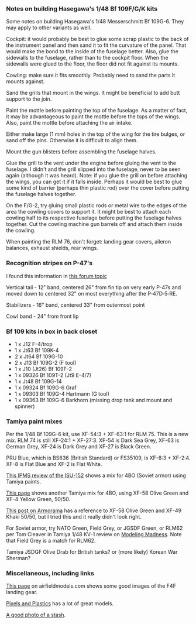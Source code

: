 ### Notes on building Hasegawa's 1/48 Bf 109F/G/K kits

Some notes on building Hasegawa's 1/48 Messerschmitt Bf 109G-6.  They may apply to
other variants as well.

Cockpit: it would probably be best to glue some scrap plastic to the back of the
instrument panel and then sand it to fit the curvature of the panel.  That would
make the bond to the inside of the fuselage better.  Also, glue the sidewalls to the
fuselage, rather than to the cockpit floor.  When the sidewalls were glued to the
floor, the floor did not fit against its mounts.

Cowling: make sure it fits smoothly.  Probably need to sand the parts it mounts against.

Sand the grills that mount in the wings.  It might be beneficial to add butt support to
the join.

Paint the mottle before painting the top of the fuselage.  As a matter of
fact, it may be advantageous to paint the mottle before the tops of the
wings.  Also, paint the mottle before attaching the air intake.

Either make large (1 mm) holes in the top of the wing for the tire bulges, or
sand off the pins.  Otherwise it is difficult to align them.

Mount the gun blisters before assembling the fuselage halves.

Glue the grill to the vent under the engine before gluing the vent to the
fuselage.  I didn't and the grill slipped into the fuselage, never to be seen again
(although it was heard).  Note: if you glue the grill on before attaching the wings,
you can get it if it falls inside.  Perhaps it would be best to glue some kind of
barrier (perhaps thin plastic rod) over the cover before putting the fuselage halves
together.

On the F/G-2, try gluing small plastic rods or metal wire to the edges of
the area the cowling covers to support it.  It might be best to attach
each cowling half to its respective fuselage before putting the fuselage halves
together.  Cut the cowling machine gun barrels off and attach them inside the
cowling.

When painting the RLM 76, don't forget: landing gear covers, aileron balances,
exhaust shields, rear wings.

### Recognition stripes on P-47's

I found this information in
[this forum topic](http://cs.finescale.com/fsm/modeling_subjects/f/2/t/144913.aspx)

Vertical tail - 12" band, centered 26" from fin tip on very early P-47s and moved down to
centered 32" on most everything after the P&#8209;47D&#8209;5&#8209;RE.

Stabilizers - 16" band, centered 33" from outermost point

Cowl band - 24" from front lip

### Bf 109 kits in box in back closet

- 1 x J12 F-4/trop
- 1 x Jt63 Bf 109K-4
- 2 x Jt64 Bf 109G-10
- 2 x J13 Bf 109G-2 (F tool)
- 1 x J10 (Jt26) Bf 109F-2
- 1 x 09326 Bf 109T-2 (Jt9 E-4/7)
- 1 x Jt48 Bf 109G-14
- 1 x 09324 Bf 109G-6 Graf
- 1 x 09303 Bf 109G-4 Hartmann (G tool)
- 1 x 09363 Bf 109G-6 Barkhorn (missing drop tank and mount and spinner)

### Tamiya paint mixes

Per the 1/48 Bf 109G-6 kit, use XF-54:3 + XF-63:1 for RLM&nbsp;75.  This is a new mix.
RLM&nbsp;74 is still XF-24:1 + XF-27:3.  XF-54 is Dark Sea Grey, XF-63 is German Grey,
XF-24 is Dark Grey and XF-27 is Black Green.

PRU Blue, which is BS636 (British Standard) or FS35109, is XF-8:3 +
XF-2:4.  XF-8 is Flat Blue and XF-2 is Flat White.

[This IPMS review of the ISU-152](https://web.ipmsusa3.org/content/isu-152-2-155mm-bl-10-cannon-2-1)
shows a mix for 4BO (Soviet armor) using Tamiya paints.

[This page](http://khyronsmodels.blogspot.com/2015/07/)
shows another Tamiya mix for 4BO, using XF-58 Olive Green and XF-4 Yellow Green, 50/50.

[This post on Armorama](https://armorama.com/modules.php?op=modload&name=SquawkBox&file=index&req=viewtopic&topic_id=231699&page=1)
has a reference to XF-58 Olive Green and XF-49 Khaki 50/50, but I tried this and it really
didn't look right.

For Soviet armor, try NATO Green, Field Grey, or JGSDF Green, or RLM62 per Tom Cleaver
in Tamiya 1/48 KV-1 review on [Modeling Madness](http://www.modelingmadness.com).
Note that Field Grey is a match for RLM62.

Tamiya JSDGF Olive Drab for British tanks? or (more likely) Korean War Sherman?

### Miscellaneous, including links

[This page](http://airfieldmodels.com/gallery_of_models/display/tamiya_f4f_4_wildcat/index.htm) on
airfieldmodels.com shows some good images of the F4F landing gear.

[Pixels and Plastics](http://www.marceldulong.com/plastics) has a lot of great models.

[A good photo of a stash](http://www.kgwings.com/shamehall/shamehall.html).

